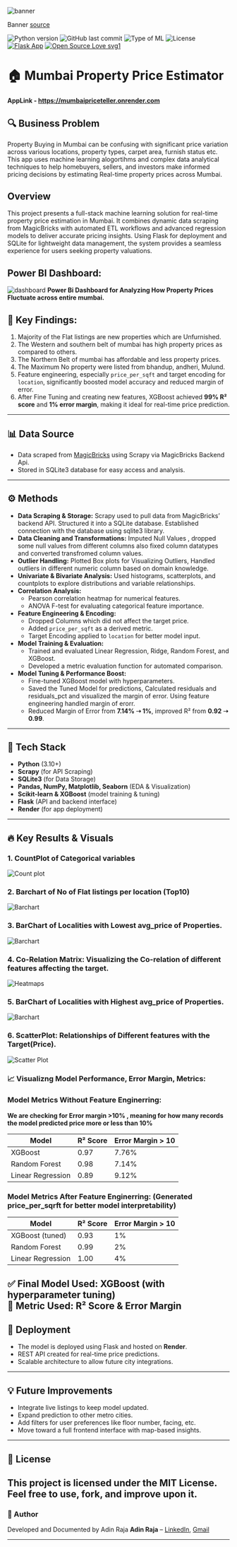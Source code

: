 ![banner](assets/banner.png)

Banner [source](https://banner.godori.dev/)

![Python version](https://img.shields.io/badge/Python%20version-3.10%2B-lightgrey)
![GitHub last commit](https://img.shields.io/github/last-commit/adin11/mumbai-property-price-estimator)
![Type of ML](https://img.shields.io/badge/Type%20of%20ML-Regression-blue)
![License](https://img.shields.io/badge/License-MIT-green)
[![Flask App](https://img.shields.io/badge/Flask-Web%20App-blue)](https://mumbaipriceteller.on.render.com)
[![Open Source Love svg1](https://badges.frapsoft.com/os/v1/open-source.svg?v=103)](https://github.com/ellerbrock/open-source-badges/)

# 🏠 Mumbai Property Price Estimator
#### AppLink - https://mumbaipriceteller.onrender.com

## 🔍 Business Problem
Property Buying in Mumbai can be confusing with significant price variation across various locations, property types, carpet area, furnish status etc. This app uses machine learning alogortihms and complex data analytical techniques to help homebuyers, sellers, and investors make informed pricing decisions by estimating Real-time property prices across Mumbai.

## Overview
This project presents a full-stack machine learning solution for real-time property price estimation in Mumbai. It combines dynamic data scraping from MagicBricks with automated ETL workflows and advanced regression models to deliver accurate pricing insights. Using Flask for deployment and SQLite for lightweight data management, the system provides a seamless experience for users seeking property valuations.

## Power BI Dashboard:
![dashboard](assets/dashboard.png)
**Power Bi Dashboard for Analyzing How Property Prices Fluctuate across entire mumbai.**

## 🧠 Key Findings: 
1. Majority of the Flat listings are new properties which are Unfurnished.
2. The Western and southern belt of mumbai has high property prices as compared to others.
3. The Northern Belt of mumbai has affordable and less property prices.
4. The Maximum No property were listed from bhandup, andheri, Mulund.
5. Feature engineering, especially `price_per_sqft` and target encoding for `location`, significantly boosted model accuracy and reduced margin of error.  
6. After Fine Tuning and creating new features, XGBoost achieved **99% R² score** and **1% error margin**, making it ideal for real-time price prediction.

---
## 📊 Data Source
- Data scraped from [MagicBricks](https://www.magicbricks.com/) using Scrapy via MagicBricks Backend Api.
- Stored in SQLite3 database for easy access and analysis.

---

## ⚙️ Methods

- **Data Scraping & Storage:** Scrapy used to pull data from MagicBricks’ backend API. Structured it into a SQLite database. Established connection with the database using sqlite3 library.
- **Data Cleaning and Transformations:**  Imputed Null Values , dropped some null values from different columns also fixed column datatypes and converted transfromed column values.
- **Outlier Handling:** Plotted Box plots for Visualizing Outliers, Handled outliers in different numeric column based on domain knowledge.
- **Univariate & Bivariate Analysis:** Used histograms, scatterplots, and countplots to explore distributions and variable relationships.
- **Correlation Analysis:**  
  - Pearson correlation heatmap for numerical features.  
  - ANOVA F-test for evaluating categorical feature importance.
- **Feature Engineering & Encoding:**
  - Dropped Columns which did not affect the target price.  
  - Added `price_per_sqft` as a derived metric.  
  - Target Encoding applied to `location` for better model input.
- **Model Training & Evaluation:**  
  - Trained and evaluated Linear Regression, Ridge, Random Forest, and XGBoost.  
  - Developed a metric evaluation function for automated comparison.
- **Model Tuning & Performance Boost:**  
  - Fine-tuned XGBoost model with hyperparameters.
  - Saved the Tuned Model for predictions, Calculated residuals and residuals_pct and visualized the margin of error. Using feature engineering handled margin of erorr.  
  - Reduced Margin of Error from **7.14% ➝ 1%**, improved R² from **0.92 ➝ 0.99**.

---

## 🧱 Tech Stack

- **Python** (3.10+)
- **Scrapy** (for API Scraping)
- **SQLite3** (for Data Storage)
- **Pandas, NumPy, Matplotlib, Seaborn** (EDA & Visualization)
- **Scikit-learn & XGBoost** (model training & tuning)
- **Flask** (API and backend interface)
- **Render** (for app deployment)

---

## 🔥 Key Results & Visuals

### 1. CountPlot of Categorical variables   
![Count plot](assets/count.png)

### 2. Barchart of No of Flat listings per location (Top10)  
![Barchart](assets/flat_list.png)

### 3. BarChart of Localities with Lowest avg_price of Properties.   
![Barchart](assets/low_avg.png)

### 4. Co-Relation Matrix: Visualizing the Co-relation of different features affecting the target.
![Heatmaps](assets/corelation.png)

### 5. BarChart of Localities with Highest avg_price of Properties.  
![Barchart](assets/high_avg.png)

### 6. ScatterPlot: Relationships of Different features with the Target(Price).
![Scatter Plot](assets/scatter.png)


### 📈 Visualizng Model Performance, Error Margin, Metrics:

### Model Metrics Without Feature Enginerring:
**We are checking for Error margin >10% , meaning for how many records the model predicted price more or less than 10%**

| Model              | R² Score | Error Margin > 10| 
|--------------------|----------|---------------   |
| XGBoost            | 0.97     | 7.76%            |
| Random Forest      | 0.98     | 7.14%            |
| Linear Regression  | 0.89     | 9.12%            |


### Model Metrics After Feature Enginerring: (Generated price_per_sqrft for better model interpretability) 

| Model              | R² Score | Error Margin > 10|
|--------------------|----------|----------------  |
| XGBoost (tuned)    | 0.93     | 1%               |
| Random Forest      | 0.99     | 2%               |
| Linear Regression  | 1.00     | 4%               | 

✅ Final Model Used: **XGBoost (with hyperparameter tuning)**  
🎯 Metric Used: **R² Score & Error Margin**
---

## 🚀 Deployment
- The model is deployed using Flask and hosted on **Render**.
- REST API created for real-time price predictions.
- Scalable architecture to allow future city integrations.

---

## 💡 Future Improvements

- Integrate live listings to keep model updated.
- Expand prediction to other metro cities.
- Add filters for user preferences like floor number, facing, etc.
- Move toward a full frontend interface with map-based insights.

---

## 🧾 License
This project is licensed under the MIT License. Feel free to use, fork, and improve upon it.
---

### 👤 Author
Developed and Documented by Adin Raja **Adin Raja** – [LinkedIn](https://www.linkedin.com/in/adinraja78/), [Gmail](mailto::adinraja78@gmail.com)

---
